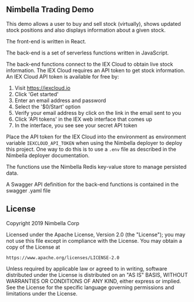 ## Nimbella Trading Demo ##

This demo allows a user to buy and sell stock (virtually), shows updated stock positions and also displays information about a given stock.

The front-end is written in React.

The back-end is a set of serverless functions written in JavaScript.

The back-end functions connect to the IEX Cloud to obtain live stock information. The IEX Cloud requires an API token to get stock information. An IEX Cloud API token is available for free by:

1. Visit https://iexcloud.io
2. Click 'Get started'
3. Enter an email address and password
4. Select the '$0/Start' option
5. Verify your email address by click on the link in the email sent to you
6. Click 'API tokens' in the IEX web interface that comes up
7. In the interface, you see see your secret API token

Place the API token for the IEX Cloud into the environment as environment variable `IEXCLOUD_API_TOKEN` when using the Nimbella deployer to deploy this project.  One way to do this is to use a `.env` file as described in the Nimbella deployer documentation.

The functions use the Nimbella Redis key-value store to manage persisted data.

A Swagger API definition for the back-end functions is contained in the swagger .yaml file

## License ##

Copyright 2019 Nimbella Corp

Licensed under the Apache License, Version 2.0 (the "License");
you may not use this file except in compliance with the License.
You may obtain a copy of the License at

    https://www.apache.org/licenses/LICENSE-2.0

Unless required by applicable law or agreed to in writing, software
distributed under the License is distributed on an "AS IS" BASIS,
WITHOUT WARRANTIES OR CONDITIONS OF ANY KIND, either express or implied.
See the License for the specific language governing permissions and
limitations under the License.
